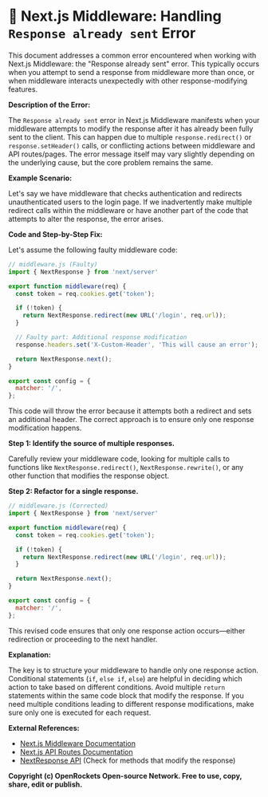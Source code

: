 # 🐞 Next.js Middleware: Handling `Response already sent` Error


This document addresses a common error encountered when working with Next.js Middleware: the "Response already sent" error. This typically occurs when you attempt to send a response from middleware more than once, or when middleware interacts unexpectedly with other response-modifying features.

**Description of the Error:**

The `Response already sent` error in Next.js Middleware manifests when your middleware attempts to modify the response after it has already been fully sent to the client. This can happen due to multiple `response.redirect()` or `response.setHeader()` calls, or conflicting actions between middleware and API routes/pages.  The error message itself may vary slightly depending on the underlying cause, but the core problem remains the same.

**Example Scenario:**

Let's say we have middleware that checks authentication and redirects unauthenticated users to the login page. If we inadvertently make multiple redirect calls within the middleware or have another part of the code that attempts to alter the response, the error arises.

**Code and Step-by-Step Fix:**

Let's assume the following faulty middleware code:


```javascript
// middleware.js (Faulty)
import { NextResponse } from 'next/server'

export function middleware(req) {
  const token = req.cookies.get('token');

  if (!token) {
    return NextResponse.redirect(new URL('/login', req.url));
  }

  // Faulty part: Additional response modification
  response.headers.set('X-Custom-Header', 'This will cause an error');  

  return NextResponse.next();
}

export const config = {
  matcher: '/',
};
```

This code will throw the error because it attempts both a redirect and sets an additional header.  The correct approach is to ensure only one response modification happens.

**Step 1: Identify the source of multiple responses.**

Carefully review your middleware code, looking for multiple calls to functions like `NextResponse.redirect()`, `NextResponse.rewrite()`, or any other function that modifies the response object.


**Step 2: Refactor for a single response.**


```javascript
// middleware.js (Corrected)
import { NextResponse } from 'next/server'

export function middleware(req) {
  const token = req.cookies.get('token');

  if (!token) {
    return NextResponse.redirect(new URL('/login', req.url));
  }

  return NextResponse.next();
}

export const config = {
  matcher: '/',
};
```

This revised code ensures that only one response action occurs—either redirection or proceeding to the next handler.


**Explanation:**

The key is to structure your middleware to handle only one response action. Conditional statements (`if`, `else if`, `else`) are helpful in deciding which action to take based on different conditions. Avoid multiple `return` statements within the same code block that modify the response. If you need multiple conditions leading to different response modifications, make sure only one is executed for each request.


**External References:**

* [Next.js Middleware Documentation](https://nextjs.org/docs/app/building-your-application/routing/middleware)
* [Next.js API Routes Documentation](https://nextjs.org/docs/api-routes/introduction)
* [NextResponse API](https://nextjs.org/docs/api-reference/next/server/next-response) (Check for methods that modify the response)


**Copyright (c) OpenRockets Open-source Network. Free to use, copy, share, edit or publish.**

